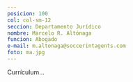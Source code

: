 ```yaml
---
posicion: 100
col: col-sm-12
seccion: Departamento Jurídico
nombre: Marcelo R. Altónaga
funcion: Abogado
e-mail: m.altonaga@soccerintagents.com
foto: ma.jpg
---
```


Currículum…
